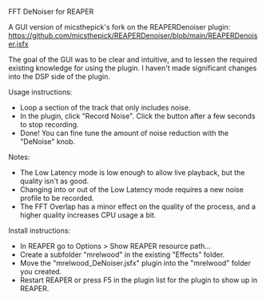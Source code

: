 FFT DeNoiser for REAPER

A GUI version of micsthepick's fork on the REAPERDenoiser plugin:
https://github.com/micsthepick/REAPERDenoiser/blob/main/REAPERDenoiser.jsfx

The goal of the GUI was to be clear and intuitive, and to lessen the required existing knowledge for using the plugin. I haven't made significant changes into the DSP side of the plugin.

Usage instructions:
- Loop a section of the track that only includes noise.
- In the plugin, click "Record Noise". Click the button after a few seconds to stop recording.
- Done! You can fine tune the amount of noise reduction with the "DeNoise" knob.

Notes:
- The Low Latency mode is low enough to allow live playback, but the quality isn't as good.
- Changing into or out of the Low Latency mode requires a new noise profile to be recorded.
- The FFT Overlap has a minor effect on the quality of the process, and a higher quality increases CPU usage a bit.

Install instructions:
- In REAPER go to Options > Show REAPER resource path...
- Create a subfolder "mrelwood" in the existing "Effects" folder.
- Move the "mrelwood_DeNoiser.jsfx" plugin into the "mrelwood" folder you created.
- Restart REAPER or press F5 in the plugin list for the plugin to show up in REAPER.
